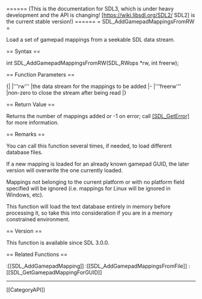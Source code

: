 ====== (This is the documentation for SDL3, which is under heavy development and the API is changing! [https://wiki.libsdl.org/SDL2/ SDL2] is the current stable version!) ======
= SDL_AddGamepadMappingsFromRW =

Load a set of gamepad mappings from a seekable SDL data stream.

== Syntax ==

<syntaxhighlight lang='c'>
int SDL_AddGamepadMappingsFromRW(SDL_RWops *rw, int freerw);
</syntaxhighlight>

== Function Parameters ==

{|
|'''rw'''
|the data stream for the mappings to be added
|-
|'''freerw'''
|non-zero to close the stream after being read
|}

== Return Value ==

Returns the number of mappings added or -1 on error; call
[[SDL_GetError]]() for more information.

== Remarks ==

You can call this function several times, if needed, to load different
database files.

If a new mapping is loaded for an already known gamepad GUID, the later
version will overwrite the one currently loaded.

Mappings not belonging to the current platform or with no platform field
specified will be ignored (i.e. mappings for Linux will be ignored in
Windows, etc).

This function will load the text database entirely in memory before
processing it, so take this into consideration if you are in a memory
constrained environment.

== Version ==

This function is available since SDL 3.0.0.

== Related Functions ==

:[[SDL_AddGamepadMapping]]
:[[SDL_AddGamepadMappingsFromFile]]
:[[SDL_GetGamepadMappingForGUID]]

----
[[CategoryAPI]]


